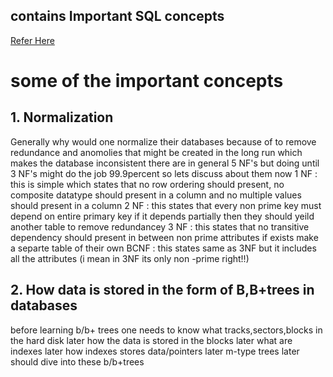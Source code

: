 ## contains Important SQL concepts 
[Refer Here](https://www.youtube.com/redirect?event=video_description&redir_token=QUFFLUhqbGNlSkszVVlpSlFscFd1aGQtaFAteVdjWHBjd3xBQ3Jtc0ttZTJMLWlxbk5aVEtDWXAtUE03dURjd24tR01EWG02cVp2UFNTeXp4eWQwOU52V1J6OU54d2cxMzZWbms5ZmNrc0FHTFpSNnFKMjlnQnNPNmdoVWNTWDdRNlhKU09Qd01sX3lPS1lNMlRtRmt0bnoxMA&q=https%3A%2F%2Fdrive.google.com%2Ffile%2Fd%2F1y3KKghRhQjKfbWhvLipMOCCemKd_XdTm%2Fview%3Fusp%3Dsharing&v=dl00fOOYLOM)


# some of the important concepts

## 1. Normalization
  Generally why would one normalize their databases because of to remove redundance and anomolies that might be created in the long run which makes the database inconsistent there are in general 5 NF's but doing until 3 NF's might do the job 99.9percent so lets discuss about them now
  1 NF :
   this is simple which states that no row ordering should present, no composite datatype should present in a column and no multiple values should present in a column
  2 NF :
   this states that every non prime key must depend on entire primary key if it depends partially then they should yeild another table to remove redundancey
  3 NF :
   this states that no transitive dependency should present in between non prime attributes if exists make a separte table of their own
  BCNF :
    this states same as 3NF but it includes all the attributes (i mean in 3NF its only non -prime right!!)


   
## 2. How data is stored in the form of B,B+trees in databases
   before learning b/b+ trees one needs to know what tracks,sectors,blocks in the hard disk later how the data is stored in the blocks later what are indexes later how indexes stores data/pointers later m-type trees later should dive into these b/b+trees

